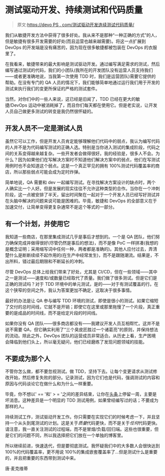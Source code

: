 # 测试驱动开发、持续测试和代码质量

> 原文:[https://devo PS . com/测试驱动开发连续测试代码质量/](https://devops.com/test-driven-development-continuous-test-code-quality/)

我们从敏捷开发方法中获得了很多好处。我从来不是那种“一种正确的方式”的人，但是敏捷有很多开发需要的好处(而且运营也越来越需要)。将这一点扩展到 DevOps 的开发端是没有痛苦的，因为现在很多敏捷都被包装在 DevOps 的衣服里了。

在我看来，敏捷带来的最大影响是测试驱动开发。通过编写满足需求的测试，然后编写通过测试的代码，我们的小团队(我所在的开发团队没有运营人员支持我们——或者更准确地说，当我第一次使用 TDD 时，我们是运营团队)需要它提供的帮助。在没有专门的 QA 人员的情况下，我们能够简单地通过运行我们用于开发的测试来执行我们的变更所保证的严格的测试套件。

当然，对你们中的一些人来说，这已经是旧闻了，TDD 已经在更大的敏捷/DevOps 运动中被消耗掉了，而且你们每天都在使用它。但是老实说，让开发人员自己做更多测试的转变是我仍然很怀疑的。

## 开发人员不一定是测试人员

虽然它可以工作，但是开发人员肯定能够理解他们代码中的弱点，我认为编写代码的人并不是为代码编写测试的正确人选。特别是当你进入测试的集成阶段，代码之间的关系变得越来越复杂。一些开发者会做得很好。我的经验是，很多人不会。为什么？因为如果他们在写解决方案时不知道他们解决方案中的弱点，他们在写测试用例时也不会知道这个弱点。这是一个真正罕见的拥有 100%测试代码覆盖率的商店，所以那些弱点可能会成为定时炸弹。

简单地说，QA 需要和 dev 一起编写测试。在寻找解决方案设计的缺点时，两个人确实比一个人好。但是发展的现实往往不允许这种类型的合作。当你在一个冲刺阶段，这一点被安排了半天，留出时间聚在一起对于一个开发人员已经写好测试并在头脑中解决的问题来说可能是困难的。毕竟，敏捷和 DevOps 的全部意义在于加速交付，让简单变得更复杂通常不是这个等式的一部分。

## 有一个计划，并使用它

我知道一些商店，在那里集成测试几乎是事后才想到的。一个是 QA 团队，他们努力确保完成并做得很好(尽管仍然是事后的想法)，而不是像 PoC 一样拼凑(我想的是概念证明；采用缩写词中任何一种，两者都是准确的)。其他人应付过去，弄清楚什么是断断续续不起作用的(在生产中经常发生)，而不是跟随潮流。结果是，不出所料，错过最后期限和不断延长的冲刺。

尽管 DevOps 总体上给我们带来了好处，尤其是 CI/CD，但在一些领域——其中之一是测试——速度和/或数量已经取代了质量。我们做了很多测试。但是它们是正确的测试吗？对于 TDD 环境中的单元测试，是的——对于有测试覆盖的行。在这个狭窄的空间之外，我认为答案更加不确定，这取决于很多事情。

最好的办法是让 QA 参与编写 TDD 环境的测试，即使是很小的测试。如果它缩短了交付的总时间线，它就不是开销；即使它在这里或那里拖慢了一个片段，真正重要的是成品的时间线，而不是给定片段的时间线。

如果你没有 QA 团队——很多商店都没有——我建议开发人员互相帮忙。这并不是说不需要 QA，但它确实利用了“三个臭皮匠胜过一个诸葛亮”的原则，并保持想法的流动。除此之外，DevOps 团队的运营成员非常适合。从历史上看，生产困境会降临到他们头上，所以毫无疑问，他们已经磨练了发现问题领域的技能。

## 不要成为那个人

不管你怎么做，都不要忽视测试。做 TDD，坚持下去。让每个变更请求从测试修改开始，然后修复失败的部分。记录测试，因为它们也是代码，强调测试的内容和原因与代码谈论它在做什么和为什么一样重要。

毕竟，你不想以' == '和' > = '之间的差异结束，让你在[头条](https://gizmodo.com/everything-you-need-to-know-about-cloudbleed-the-lates-1792710616)上停留一周，主要是坏消息。这种差异是一个明显的 TDD 测试用例，如果曾经编写过的话；不要成为那样的人。

持续测试工作，测试驱动开发工作。你只需要在实现它们的时候考虑一下，并且坚持一个从头到尾测试的计划。这是关于*质量*代码更快，而不是关于*任何*代码更快。请注意，我一直关注测试的过程端，而不是冒烟/负载/回归端。这些也很重要，但是它们的问题不同，所以我选择把它们放在一个单独的博客里。

所以继续前进，快速迭代，但是要彻底测试。我怀疑我们中的大多数人会很快达到 100%的代码覆盖率，更不用说 100%的集成嵌套覆盖率了…但是测试什么是重要的，并且把重要的东西带到测试中来。

唐·麦克维蒂